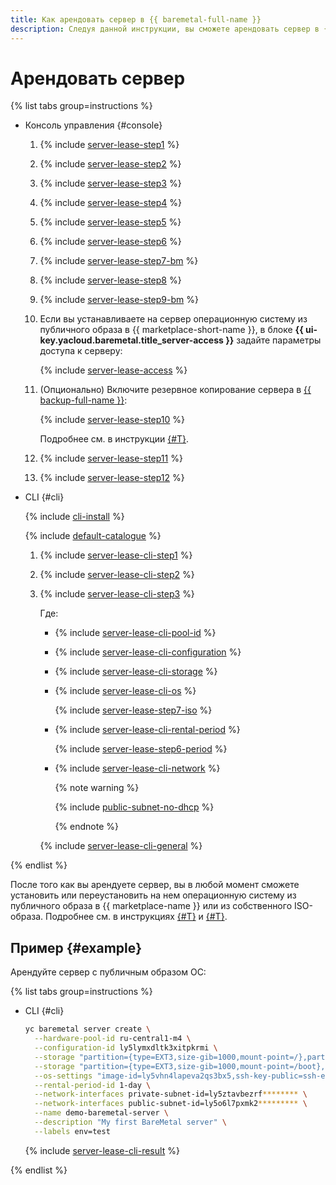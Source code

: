 ```yaml
---
title: Как арендовать сервер в {{ baremetal-full-name }}
description: Следуя данной инструкции, вы сможете арендовать сервер в {{ baremetal-full-name }}.
---
```


# Арендовать сервер

{% list tabs group=instructions %}

- Консоль управления {#console}

  1. {% include [server-lease-step1](../../../_includes/baremetal/instruction-steps/server-lease-step1.md) %}
  1. {% include [server-lease-step2](../../../_includes/baremetal/instruction-steps/server-lease-step2.md) %}
  1. {% include [server-lease-step3](../../../_includes/baremetal/instruction-steps/server-lease-step3.md) %}
  1. {% include [server-lease-step4](../../../_includes/baremetal/instruction-steps/server-lease-step4.md) %}
  1. {% include [server-lease-step5](../../../_includes/baremetal/instruction-steps/server-lease-step5.md) %}
  1. {% include [server-lease-step6](../../../_includes/baremetal/instruction-steps/server-lease-step6.md) %}
  1. {% include [server-lease-step7-bm](../../../_includes/baremetal/instruction-steps/server-lease-step7-bm.md) %}
  1. {% include [server-lease-step8](../../../_includes/baremetal/instruction-steps/server-lease-step8.md) %}
  1. {% include [server-lease-step9-bm](../../../_includes/baremetal/instruction-steps/server-lease-step9-bm.md) %}
  1. Если вы устанавливаете на сервер операционную систему из публичного образа в {{ marketplace-short-name }}, в блоке **{{ ui-key.yacloud.baremetal.title_server-access }}** задайте параметры доступа к серверу:

      {% include [server-lease-access](../../../_includes/baremetal/server-lease-access.md) %}

  1. (Опционально) Включите резервное копирование сервера в [{{ backup-full-name }}](../../../backup/index.yaml):

      {% include [server-lease-step10](../../../_includes/baremetal/instruction-steps/server-lease-step10.md) %}

      Подробнее см. в инструкции [{#T}](../../../backup/operations/backup-baremetal/lease-server-with-backup.md).

  1. {% include [server-lease-step11](../../../_includes/baremetal/instruction-steps/server-lease-step11.md) %}
  1. {% include [server-lease-step12](../../../_includes/baremetal/instruction-steps/server-lease-step12.md) %}

- CLI {#cli}

   {% include [cli-install](../../../_includes/cli-install.md) %}

   {% include [default-catalogue](../../../_includes/default-catalogue.md) %}

   1. {% include [server-lease-cli-step1](../../../_includes/baremetal/instruction-steps/server-lease-cli-step1.md) %}

   1. {% include [server-lease-cli-step2](../../../_includes/baremetal/instruction-steps/server-lease-cli-step2.md) %}

   1. {% include [server-lease-cli-step3](../../../_includes/baremetal/instruction-steps/server-lease-cli-step3.md) %}

      Где:
      * {% include [server-lease-cli-pool-id](../../../_includes/baremetal/instruction-steps/server-lease-cli-pool-id.md) %}
      * {% include [server-lease-cli-configuration](../../../_includes/baremetal/instruction-steps/server-lease-cli-configuration.md) %}
      * {% include [server-lease-cli-storage](../../../_includes/baremetal/instruction-steps/server-lease-cli-storage.md) %}
      * {% include [server-lease-cli-os](../../../_includes/baremetal/instruction-steps/server-lease-cli-os.md) %}

        {% include [server-lease-step7-iso](../../../_includes/baremetal/instruction-steps/server-lease-step7-iso.md) %}

      * {% include [server-lease-cli-rental-period](../../../_includes/baremetal/instruction-steps/server-lease-cli-rental-period.md) %}

        {% include [server-lease-step6-period](../../../_includes/baremetal/instruction-steps/server-lease-step6-period.md) %}

      * {% include [server-lease-cli-network](../../../_includes/baremetal/instruction-steps/server-lease-cli-network.md) %}

          {% note warning %}

          {% include [public-subnet-no-dhcp](../../../_includes/baremetal/public-subnet-no-dhcp.md) %}

          {% endnote %}

      {% include [server-lease-cli-general](../../../_includes/baremetal/instruction-steps/server-lease-cli-general.md) %}

{% endlist %}

После того как вы арендуете сервер, вы в любой момент сможете установить или переустановить на нем операционную систему из публичного образа в {{ marketplace-name }} или из собственного ISO-образа. Подробнее см. в инструкциях [{#T}](./reinstall-os-from-marketplace.md) и [{#T}](./reinstall-os-from-own-image.md).

## Пример {#example}

 Арендуйте сервер с публичным образом ОС:

 {% list tabs group=instructions %}

 - CLI {#cli}

   ```bash
   yc baremetal server create \
     --hardware-pool-id ru-central1-m4 \
     --configuration-id ly5lymxdltk3xitpkrmi \
     --storage "partition={type=EXT3,size-gib=1000,mount-point=/},partition={type=EXT4,size-gib=500,mount-point=/root},raid-type=RAID0,disk={id=1,size-gib=1862,type=HDD},disk={id=2,size-gib=1862,type=HDD}" \
     --storage "partition={type=EXT3,size-gib=1000,mount-point=/boot},partition={type=SWAP,size-gib=10},disk={id=3,size-gib=1862,type=HDD}" \
     --os-settings "image-id=ly5vhn4lapeva2qs3bx5,ssh-key-public=ssh-ed25519 AAAAC3NzaC1lZDI1NTE5AAAAIGcM4tRfRHJGrlLMT+YJFr+aOdSQYnYYjAoj********,password-lockbox-secret={secret-id=e6qmvglkitn6********,version-id=e6qquvv4kh8e********,key=password}" \
     --rental-period-id 1-day \
     --network-interfaces private-subnet-id=ly5ztavbezrf******** \
     --network-interfaces public-subnet-id=ly5o6l7pxmk2********* \
     --name demo-baremetal-server \
     --description "My first BareMetal server" \
     --labels env=test
   ```

   {% include [server-lease-cli-result](../../../_includes/baremetal/instruction-steps/server-lease-cli-result.md) %}

{% endlist %}
